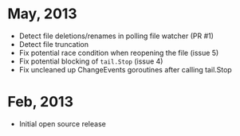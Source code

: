 # May, 2013

* Detect file deletions/renames in polling file watcher (PR #1)
* Detect file truncation
* Fix potential race condition when reopening the file (issue 5)
* Fix potential blocking of `tail.Stop` (issue 4)
* Fix uncleaned up ChangeEvents goroutines after calling tail.Stop

# Feb, 2013

* Initial open source release
